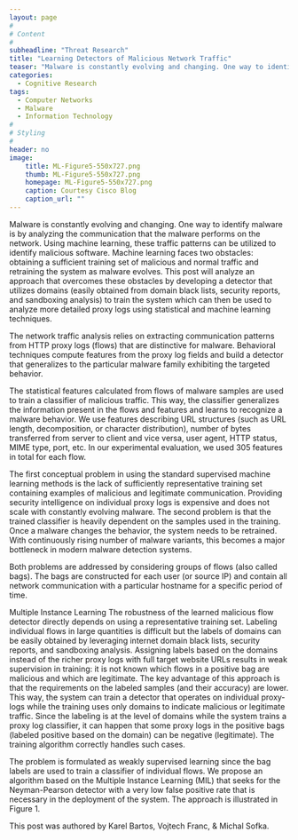 ```yaml
---
layout: page
#
# Content
#
subheadline: "Threat Research"
title: "Learning Detectors of Malicious Network Traffic"
teaser: "Malware is constantly evolving and changing. One way to identify malware is by analyzing the communication that the malware performs on the network."
categories:
  - Cognitive Research
tags:
  - Computer Networks
  - Malware
  - Information Technology
#
# Styling
#
header: no
image:
    title: ML-Figure5-550x727.png
    thumb: ML-Figure5-550x727.png
    homepage: ML-Figure5-550x727.png
    caption: Courtesy Cisco Blog
    caption_url: ""
---
```



Malware is constantly evolving and changing. One way to identify malware is by analyzing the communication that the malware performs on the network.<!--more--> Using machine learning, these traffic patterns can be utilized to identify malicious software. Machine learning faces two obstacles: obtaining a sufficient training set of malicious and normal traffic and retraining the system as malware evolves. This post will analyze an approach that overcomes these obstacles by developing a detector that utilizes domains (easily obtained from domain black lists, security reports, and sandboxing analysis) to train the system which can then be used to analyze more detailed proxy logs using statistical and machine learning techniques.

The network traffic analysis relies on extracting communication patterns from HTTP proxy logs (flows) that are distinctive for malware. Behavioral techniques compute features from the proxy log fields and build a detector that generalizes to the particular malware family exhibiting the targeted behavior.

The statistical features calculated from flows of malware samples are used to train a classifier of malicious traffic. This way, the classifier generalizes the information present in the flows and features and learns to recognize a malware behavior. We use features describing URL structures (such as URL length, decomposition, or character distribution), number of bytes transferred from server to client and vice versa, user agent, HTTP status, MIME type, port, etc. In our experimental evaluation, we used 305 features in total for each flow.


The first conceptual problem in using the standard supervised machine learning methods is the lack of sufficiently representative training set containing examples of malicious and legitimate communication. Providing security intelligence on individual proxy logs is expensive and does not scale with constantly evolving malware. The second problem is that the trained classifier is heavily dependent on the samples used in the training. Once a malware changes the behavior, the system needs to be retrained. With continuously rising number of malware variants, this becomes a major bottleneck in modern malware detection systems.

Both problems are addressed by considering groups of flows (also called bags). The bags are constructed for each user (or source IP) and contain all network communication with a particular hostname for a specific period of time.

Multiple Instance Learning
The robustness of the learned malicious flow detector directly depends on using a representative training set. Labeling individual flows in large quantities is difficult but the labels of domains can be easily obtained by leveraging internet domain black lists, security reports, and sandboxing analysis. Assigning labels based on the domains instead of the richer proxy logs with full target website URLs results in weak supervision in training: it is not known which flows in a positive bag are malicious and which are legitimate. The key advantage of this approach is that the requirements on the labeled samples (and their accuracy) are lower. This way, the system can train a detector that operates on individual proxy-logs while the training uses only domains to indicate malicious or legitimate traffic. Since the labeling is at the level of domains while the system trains a proxy log classifier, it can happen that some proxy logs in the positive bags (labeled positive based on the domain) can be negative (legitimate). The training algorithm correctly handles such cases.

The problem is formulated as weakly supervised learning since the bag labels are used to train a classifier of individual flows. We propose an algorithm based on the Multiple Instance Learning (MIL) that seeks for the Neyman-Pearson detector with a very low false positive rate that is necessary in the deployment of the system. The approach is illustrated in Figure 1.


This post was authored by Karel Bartos, Vojtech Franc, & Michal Sofka.
